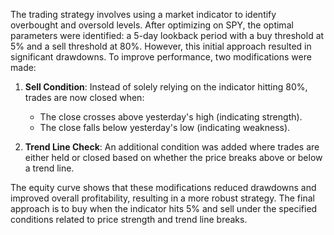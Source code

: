 The trading strategy involves using a market indicator to identify overbought and oversold levels. After optimizing on SPY, the optimal parameters were identified: a 5-day lookback period with a buy threshold at 5% and a sell threshold at 80%. However, this initial approach resulted in significant drawdowns. To improve performance, two modifications were made:

1. **Sell Condition**: Instead of solely relying on the indicator hitting 80%, trades are now closed when:
   - The close crosses above yesterday's high (indicating strength).
   - The close falls below yesterday's low (indicating weakness).

2. **Trend Line Check**: An additional condition was added where trades are either held or closed based on whether the price breaks above or below a trend line.

The equity curve shows that these modifications reduced drawdowns and improved overall profitability, resulting in a more robust strategy. The final approach is to buy when the indicator hits 5% and sell under the specified conditions related to price strength and trend line breaks.
